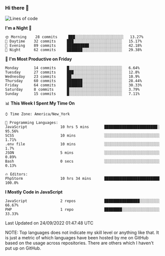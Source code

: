 ### Hi there 👋

<!--
**LynxJinxxy/LynxJinxxy** is a ✨ _special_ ✨ repository because its `README.md` (this file) appears on your GitHub profile.

Here are some ideas to get you started:

- 🔭 I’m currently working on ...
- 🌱 I’m currently learning ...
- 👯 I’m looking to collaborate on ...
- 🤔 I’m looking for help with ...
- 💬 Ask me about ...
- 📫 How to reach me: ...
- 😄 Pronouns: ...
- ⚡ Fun fact: ...
-->

<!--START_SECTION:waka-->
![Lines of code](https://img.shields.io/badge/From%20Hello%20World%20I%27ve%20Written-22%20Thousand%20lines%20of%20code-blue)

**I'm a Night 🦉** 

```text
🌞 Morning    28 commits     ███░░░░░░░░░░░░░░░░░░░░░░   13.27% 
🌆 Daytime    32 commits     ███░░░░░░░░░░░░░░░░░░░░░░   15.17% 
🌃 Evening    89 commits     ██████████░░░░░░░░░░░░░░░   42.18% 
🌙 Night      62 commits     ███████░░░░░░░░░░░░░░░░░░   29.38%

```
📅 **I'm Most Productive on Friday** 

```text
Monday       14 commits     █░░░░░░░░░░░░░░░░░░░░░░░░   6.64% 
Tuesday      27 commits     ███░░░░░░░░░░░░░░░░░░░░░░   12.8% 
Wednesday    23 commits     ██░░░░░░░░░░░░░░░░░░░░░░░   10.9% 
Thursday     60 commits     ███████░░░░░░░░░░░░░░░░░░   28.44% 
Friday       64 commits     ███████░░░░░░░░░░░░░░░░░░   30.33% 
Saturday     8 commits      █░░░░░░░░░░░░░░░░░░░░░░░░   3.79% 
Sunday       15 commits     █░░░░░░░░░░░░░░░░░░░░░░░░   7.11%

```


📊 **This Week I Spent My Time On** 

```text
⌚︎ Time Zone: America/New_York

💬 Programming Languages: 
JavaScript               10 hrs 5 mins       ████████████████████████░   95.56% 
SCSS                     10 mins             ░░░░░░░░░░░░░░░░░░░░░░░░░   1.71% 
.env file                10 mins             ░░░░░░░░░░░░░░░░░░░░░░░░░   1.7% 
JSON                     5 mins              ░░░░░░░░░░░░░░░░░░░░░░░░░   0.89% 
Bash                     0 secs              ░░░░░░░░░░░░░░░░░░░░░░░░░   0.13%

🔥 Editors: 
PhpStorm                 10 hrs 34 mins      █████████████████████████   100.0%

```

**I Mostly Code in JavaScript** 

```text
JavaScript               2 repos             ████████████████░░░░░░░░░   66.67% 
PHP                      1 repo              ████████░░░░░░░░░░░░░░░░░   33.33%

```



 Last Updated on 24/09/2022 01:47:48 UTC
<!--END_SECTION:waka-->
NOTE: Top languages does not indicate my skill level or anything like that. It is just a metric of which languages have been hosted by me on GitHub based on the usage across repositories. There are others which I haven't put up on GitHub.
